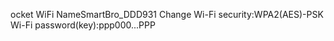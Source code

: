 ocket WiFi NameSmartBro_DDD931 Change
Wi-Fi security:WPA2(AES)-PSK
Wi-Fi password(key):ppp000...PPP

